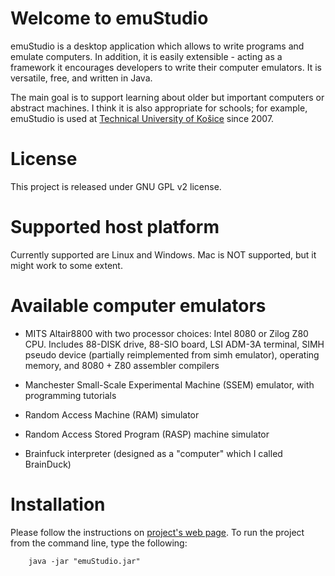 # Welcome to emuStudio

emuStudio is a desktop application which allows to write programs and emulate computers.
In addition, it is easily extensible - acting as a framework it encourages developers to write their computer emulators.
It is versatile, free, and written in Java.

The main goal is to support learning about older but important computers or abstract machines.
I think it is also appropriate for schools; for example, emuStudio is used at
[Technical University of Košice](http://www.fei.tuke.sk/en) since 2007.

# License

This project is released under GNU GPL v2 license.

# Supported host platform

Currently supported are Linux and Windows. Mac is NOT supported, but it might work to some extent.

# Available computer emulators

* MITS Altair8800 with two processor choices: Intel 8080 or Zilog Z80 CPU. Includes 88-DISK drive, 88-SIO board,
  LSI ADM-3A terminal, SIMH pseudo device (partially reimplemented from simh emulator), operating memory,
  and 8080 + Z80 assembler compilers

* Manchester Small-Scale Experimental Machine (SSEM) emulator, with programming tutorials

* Random Access Machine (RAM) simulator

* Random Access Stored Program (RASP) machine simulator

* Brainfuck interpreter (designed as a "computer" which I called BrainDuck)

# Installation

Please follow the instructions on [project's web page](https://vbmacher.github.io/emuStudio/download/).
To run the project from the command line, type the following:

        java -jar "emuStudio.jar" 

